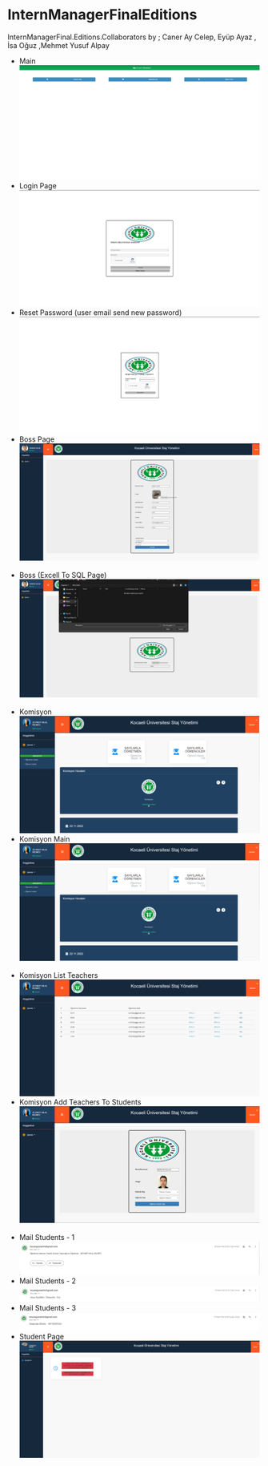 # InternManagerFinalEditions
InternManagerFinal.Editions.Collaborators by ; Caner Ay Celep, Eyüp Ayaz , İsa Oğuz ,Mehmet Yusuf Alpay

<ul>
<li>Main
</br>
<img src="https://github.com/caner24/InternManagerFinalEditions/blob/master/UYGULAMA%20%C4%B0%C3%87%C4%B0/Main-1.png">
</li>
<li>Login Page
</br>
<img src="https://github.com/caner24/InternManagerFinalEditions/blob/master/UYGULAMA%20%C4%B0%C3%87%C4%B0/main-2.png">
</li>
<li>Reset Password (user email send new password)
</br>
<img src="https://github.com/caner24/InternManagerFinalEditions/blob/master/UYGULAMA%20%C4%B0%C3%87%C4%B0/main-3.png">
</li>
<li>Boss Page
</br>
<img src="https://github.com/caner24/InternManagerFinalEditions/blob/master/UYGULAMA%20%C4%B0%C3%87%C4%B0/BOSS-3.png">
</li>
</br>
<li>Boss (Excell To SQL Page)
</br>
<img src="https://github.com/caner24/InternManagerFinalEditions/blob/master/UYGULAMA%20%C4%B0%C3%87%C4%B0/boss-1.png">
</li>
</br>
<li>Komisyon
</br>
<img src="https://github.com/caner24/InternManagerFinalEditions/blob/master/UYGULAMA%20%C4%B0%C3%87%C4%B0/KOM-1.png">
</li>
<li>Komisyon Main
</br>
<img src="https://github.com/caner24/InternManagerFinalEditions/blob/master/UYGULAMA%20%C4%B0%C3%87%C4%B0/KOM-1.png">
</li>
</br>
<li>Komisyon List Teachers
</br>
<img src="https://github.com/caner24/InternManagerFinalEditions/blob/master/UYGULAMA%20%C4%B0%C3%87%C4%B0/KOM-2.png">
</li>
<li>Komisyon Add Teachers To Students
</br>
<img src="https://github.com/caner24/InternManagerFinalEditions/blob/master/UYGULAMA%20%C4%B0%C3%87%C4%B0/KOM-3.png">
</li>
</br>
<li>Mail Students - 1
</br>
<img src="https://github.com/caner24/InternManagerFinalEditions/blob/master/UYGULAMA%20%C4%B0%C3%87%C4%B0/KOM-6.png">
</li>
<li>Mail Students - 2
</br>
<img src="https://github.com/caner24/InternManagerFinalEditions/blob/master/UYGULAMA%20%C4%B0%C3%87%C4%B0/KOM-7.png">
</li>
<li>Mail Students - 3
</br>
<img src="https://github.com/caner24/InternManagerFinalEditions/blob/master/UYGULAMA%20%C4%B0%C3%87%C4%B0/KOM-8.png">
</li>
<li>Student Page
</br>
<img src="https://github.com/caner24/InternManagerFinalEditions/blob/master/UYGULAMA%20%C4%B0%C3%87%C4%B0/OGR-1.png">
</li>
</ul>
